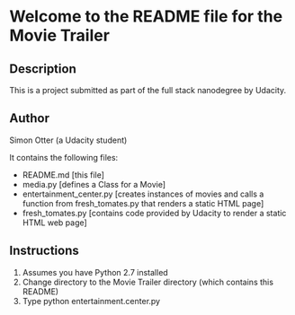 # Welcome to the README file for the Movie Trailer 
## Description
This is a project submitted as part of the full stack nanodegree by Udacity.

## Author
Simon Otter (a Udacity student)

It contains the following files:
* README.md [this file]
* media.py [defines a Class for a Movie]
* entertainment_center.py [creates instances of movies and calls a function from
 fresh_tomates.py that renders a static HTML page]
* fresh_tomates.py [contains code provided by Udacity to render a static HTML
 web page]

## Instructions
1. Assumes you have Python 2.7 installed
2. Change directory to the Movie Trailer directory (which contains this README)
3. Type python entertainment.center.py 